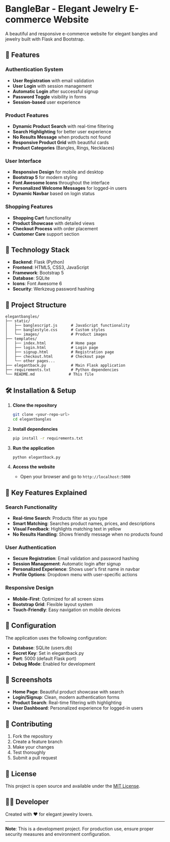 # BangleBar - Elegant Jewelry E-commerce Website

A beautiful and responsive e-commerce website for elegant bangles and jewelry built with Flask and Bootstrap.

## 🌟 Features

### Authentication System
- **User Registration** with email validation
- **User Login** with session management
- **Automatic Login** after successful signup
- **Password Toggle** visibility in forms
- **Session-based** user experience

### Product Features
- **Dynamic Product Search** with real-time filtering
- **Search Highlighting** for better user experience
- **No Results Message** when products not found
- **Responsive Product Grid** with beautiful cards
- **Product Categories** (Bangles, Rings, Necklaces)

### User Interface
- **Responsive Design** for mobile and desktop
- **Bootstrap 5** for modern styling
- **Font Awesome Icons** throughout the interface
- **Personalized Welcome Messages** for logged-in users
- **Dynamic Navbar** based on login status

### Shopping Features
- **Shopping Cart** functionality
- **Product Showcase** with detailed views
- **Checkout Process** with order placement
- **Customer Care** support section

## 🚀 Technology Stack

- **Backend**: Flask (Python)
- **Frontend**: HTML5, CSS3, JavaScript
- **Framework**: Bootstrap 5
- **Database**: SQLite
- **Icons**: Font Awesome 6
- **Security**: Werkzeug password hashing

## 📁 Project Structure

```
elegantbangles/
├── static/
│   ├── banglescript.js      # JavaScript functionality
│   ├── banglestyle.css      # Custom styles
│   └── images/              # Product images
├── templates/
│   ├── index.html           # Home page
│   ├── login.html           # Login page
│   ├── signup.html          # Registration page
│   ├── checkout.html        # Checkout page
│   └── other pages...
├── elegantback.py           # Main Flask application
├── requirements.txt         # Python dependencies
└── README.md               # This file
```

## 🛠️ Installation & Setup

1. **Clone the repository**
   ```bash
   git clone <your-repo-url>
   cd elegantbangles
   ```

2. **Install dependencies**
   ```bash
   pip install -r requirements.txt
   ```

3. **Run the application**
   ```bash
   python elegantback.py
   ```

4. **Access the website**
   - Open your browser and go to `http://localhost:5000`

## 🎯 Key Features Explained

### Search Functionality
- **Real-time Search**: Products filter as you type
- **Smart Matching**: Searches product names, prices, and descriptions
- **Visual Feedback**: Highlights matching text in yellow
- **No Results Handling**: Shows friendly message when no products found

### User Authentication
- **Secure Registration**: Email validation and password hashing
- **Session Management**: Automatic login after signup
- **Personalized Experience**: Shows user's first name in navbar
- **Profile Options**: Dropdown menu with user-specific actions

### Responsive Design
- **Mobile-First**: Optimized for all screen sizes
- **Bootstrap Grid**: Flexible layout system
- **Touch-Friendly**: Easy navigation on mobile devices

## 🔧 Configuration

The application uses the following configuration:
- **Database**: SQLite (users.db)
- **Secret Key**: Set in elegantback.py
- **Port**: 5000 (default Flask port)
- **Debug Mode**: Enabled for development

## 📱 Screenshots

- **Home Page**: Beautiful product showcase with search
- **Login/Signup**: Clean, modern authentication forms
- **Product Search**: Real-time filtering with highlighting
- **User Dashboard**: Personalized experience for logged-in users

## 🤝 Contributing

1. Fork the repository
2. Create a feature branch
3. Make your changes
4. Test thoroughly
5. Submit a pull request

## 📄 License

This project is open source and available under the [MIT License](LICENSE).

## 👨‍💻 Developer

Created with ❤️ for elegant jewelry lovers.

---

**Note**: This is a development project. For production use, ensure proper security measures and environment configuration.
